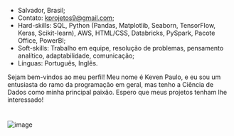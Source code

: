 - Salvador, Brasil;
- Contato: kprojetos9@gmail.com;
- Hard-skills: SQL, Python (Pandas, Matplotlib, Seaborn, TensorFlow, Keras, Scikit-learn), AWS, HTML/CSS, Databricks, PySpark, Pacote Office, PowerBI;
- Soft-skills: Trabalho em equipe, resolução de problemas, pensamento analítico, adaptabilidade, comunicação;
- Línguas: Português, Inglês.

Sejam bem-vindos ao meu perfil! Meu nome é Keven Paulo, e eu sou um entusiasta do ramo da programação em geral, mas tenho a Ciência de Dados como minha principal paixão. Espero que meus projetos tenham lhe interessado!

#

![image](https://github.com/user-attachments/assets/348bb424-29a3-40a2-bf79-32fc6289d934)


